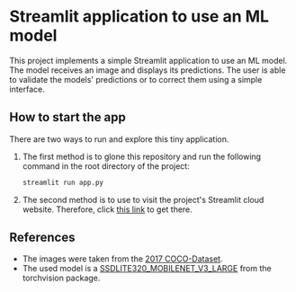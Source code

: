# Streamlit application to use an ML model

This project implements a simple Streamlit application
to use an ML model. The model receives an image and displays its predictions.
The user is able to validate the models' predictions or to correct them using
a simple interface.

## How to start the app

There are two ways to run and explore this tiny application.
1. The first method is to glone this repository and run the following command
    in the root directory of the project:
    ```bash
    streamlit run app.py
    ```

2. The second method is to use to visit the project's Streamlit
    cloud website. Therefore, click [this link]() to get there.

##  References

- The images were taken from the [2017 COCO-Dataset](https://cocodataset.org/#home).
- The used model is a [SSDLITE320_MOBILENET_V3_LARGE](https://pytorch.org/vision/main/models/generated/torchvision.models.detection.ssdlite320_mobilenet_v3_large.html#torchvision.models.detection.ssdlite320_mobilenet_v3_large)
  from the torchvision package.
